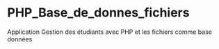 # PHP_Base_de_donnes_fichiers
Application Gestion des étudiants avec PHP et les fichiers comme base données
